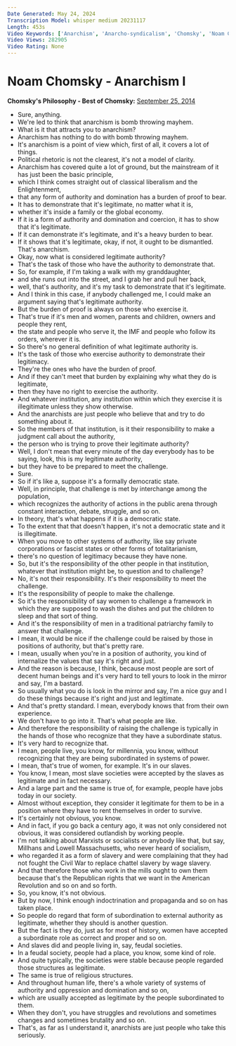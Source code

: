 ```yaml
---
Date Generated: May 24, 2024
Transcription Model: whisper medium 20231117
Length: 453s
Video Keywords: ['Anarchism', 'Anarcho-syndicalism', 'Chomsky', 'Noam Chomsky', 'Socialism', "Workers' self management", 'Hierarchy', 'Mutualism', 'Anarcho-communism', 'Libertarian socialism', 'Libertarian Marxism', 'Libertarian', 'Philosophy', 'Politics', 'Authority', 'Corporations', 'State', 'Power', 'Dominance', 'Bakunin', 'Kropotkin', 'Capitalism', 'Democracy']
Video Views: 282905
Video Rating: None
---
```


# Noam Chomsky - Anarchism I
**Chomsky's Philosophy - Best of Chomsky:** [September 25, 2014](https://www.youtube.com/watch?v=7_Bv2MKY7uI)
*  Sure, anything.
*  We're led to think that anarchism is bomb throwing mayhem.
*  What is it that attracts you to anarchism?
*  Anarchism has nothing to do with bomb throwing mayhem.
*  It's anarchism is a point of view which, first of all, it covers a lot of things.
*  Political rhetoric is not the clearest, it's not a model of clarity.
*  Anarchism has covered quite a lot of ground, but the mainstream of it has just been the basic principle,
*  which I think comes straight out of classical liberalism and the Enlightenment,
*  that any form of authority and domination has a burden of proof to bear.
*  It has to demonstrate that it's legitimate, no matter what it is,
*  whether it's inside a family or the global economy.
*  If it is a form of authority and domination and coercion, it has to show that it's legitimate.
*  If it can demonstrate it's legitimate, and it's a heavy burden to bear.
*  If it shows that it's legitimate, okay, if not, it ought to be dismantled. That's anarchism.
*  Okay, now what is considered legitimate authority?
*  That's the task of those who have the authority to demonstrate that.
*  So, for example, if I'm taking a walk with my granddaughter,
*  and she runs out into the street, and I grab her and pull her back,
*  well, that's authority, and it's my task to demonstrate that it's legitimate.
*  And I think in this case, if anybody challenged me, I could make an argument saying that's legitimate authority.
*  But the burden of proof is always on those who exercise it.
*  That's true if it's men and women, parents and children, owners and people they rent,
*  the state and people who serve it, the IMF and people who follow its orders, wherever it is.
*  So there's no general definition of what legitimate authority is.
*  It's the task of those who exercise authority to demonstrate their legitimacy.
*  They're the ones who have the burden of proof.
*  And if they can't meet that burden by explaining why what they do is legitimate,
*  then they have no right to exercise the authority.
*  And whatever institution, any institution within which they exercise it is illegitimate unless they show otherwise.
*  And the anarchists are just people who believe that and try to do something about it.
*  So the members of that institution, is it their responsibility to make a judgment call about the authority,
*  the person who is trying to prove their legitimate authority?
*  Well, I don't mean that every minute of the day everybody has to be saying, look, this is my legitimate authority,
*  but they have to be prepared to meet the challenge.
*  Sure.
*  So if it's like a, suppose it's a formally democratic state.
*  Well, in principle, that challenge is met by interchange among the population,
*  which recognizes the authority of actions in the public arena through constant interaction, debate, struggle, and so on.
*  In theory, that's what happens if it is a democratic state.
*  To the extent that that doesn't happen, it's not a democratic state and it is illegitimate.
*  When you move to other systems of authority, like say private corporations or fascist states or other forms of totalitarianism,
*  there's no question of legitimacy because they have none.
*  So, but it's the responsibility of the other people in that institution, whatever that institution might be, to question and to challenge?
*  No, it's not their responsibility. It's their responsibility to meet the challenge.
*  It's the responsibility of people to make the challenge.
*  So it's the responsibility of say women to challenge a framework in which they are supposed to wash the dishes and put the children to sleep and that sort of thing.
*  And it's the responsibility of men in a traditional patriarchy family to answer that challenge.
*  I mean, it would be nice if the challenge could be raised by those in positions of authority, but that's pretty rare.
*  I mean, usually when you're in a position of authority, you kind of internalize the values that say it's right and just.
*  And the reason is because, I think, because most people are sort of decent human beings and it's very hard to tell yours to look in the mirror and say, I'm a bastard.
*  So usually what you do is look in the mirror and say, I'm a nice guy and I do these things because it's right and just and legitimate.
*  And that's pretty standard. I mean, everybody knows that from their own experience.
*  We don't have to go into it. That's what people are like.
*  And therefore the responsibility of raising the challenge is typically in the hands of those who recognize that they have a subordinate status.
*  It's very hard to recognize that.
*  I mean, people live, you know, for millennia, you know, without recognizing that they are being subordinated in systems of power.
*  I mean, that's true of women, for example. It's in our slaves.
*  You know, I mean, most slave societies were accepted by the slaves as legitimate and in fact necessary.
*  And a large part and the same is true of, for example, people have jobs today in our society.
*  Almost without exception, they consider it legitimate for them to be in a position where they have to rent themselves in order to survive.
*  It's certainly not obvious, you know.
*  And in fact, if you go back a century ago, it was not only considered not obvious, it was considered outlandish by working people.
*  I'm not talking about Marxists or socialists or anybody like that, but say, Millhans and Lowell Massachusetts, who never heard of socialism,
*  who regarded it as a form of slavery and were complaining that they had not fought the Civil War to replace chattel slavery by wage slavery.
*  And that therefore those who work in the mills ought to own them because that's the Republican rights that we want in the American Revolution and so on and so forth.
*  So, you know, it's not obvious.
*  But by now, I think enough indoctrination and propaganda and so on has taken place.
*  So people do regard that form of subordination to external authority as legitimate, whether they should is another question.
*  But the fact is they do, just as for most of history, women have accepted a subordinate role as correct and proper and so on.
*  And slaves did and people living in, say, feudal societies.
*  In a feudal society, people had a place, you know, some kind of role.
*  And quite typically, the societies were stable because people regarded those structures as legitimate.
*  The same is true of religious structures.
*  And throughout human life, there's a whole variety of systems of authority and oppression and domination and so on,
*  which are usually accepted as legitimate by the people subordinated to them.
*  When they don't, you have struggles and revolutions and sometimes changes and sometimes brutality and so on.
*  That's, as far as I understand it, anarchists are just people who take this seriously.
